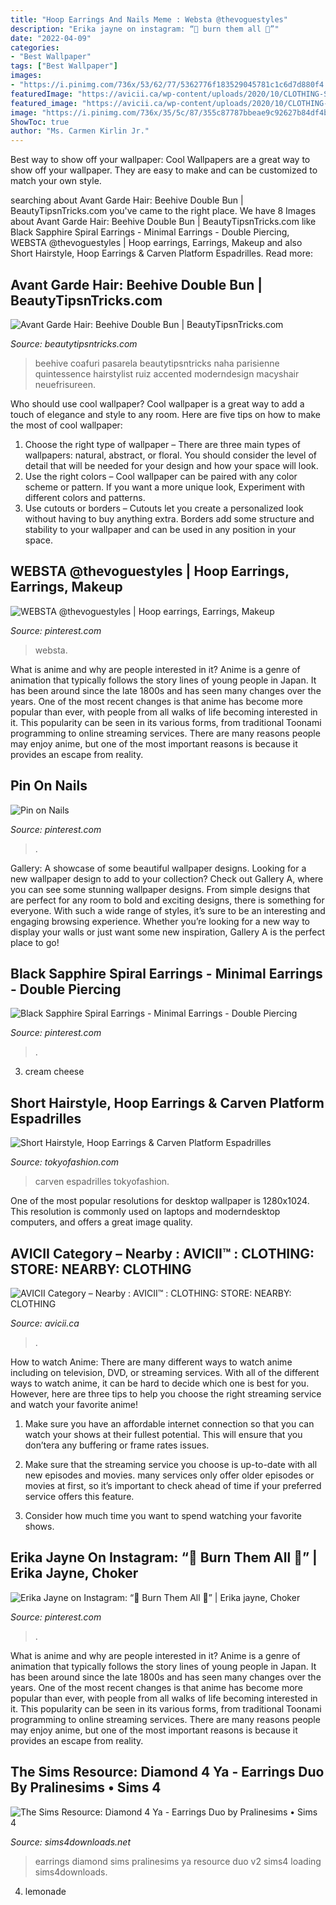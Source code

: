 ```yaml
---
title: "Hoop Earrings And Nails Meme : Websta @thevoguestyles"
description: "Erika jayne on instagram: “🐉 burn them all 🐉”"
date: "2022-04-09"
categories:
- "Best Wallpaper"
tags: ["Best Wallpaper"]
images:
- "https://i.pinimg.com/736x/53/62/77/5362776f183529045781c1c6d7d880f4.jpg"
featuredImage: "https://avicii.ca/wp-content/uploads/2020/10/CLOTHING-STORE-FOR-MEN-WOMEN-KIDS-NEARBY-AVICII.CA_-3.jpg"
featured_image: "https://avicii.ca/wp-content/uploads/2020/10/CLOTHING-STORE-FOR-MEN-WOMEN-KIDS-NEARBY-AVICII.CA_-3.jpg"
image: "https://i.pinimg.com/736x/35/5c/87/355c87787bbeae9c92627b84df4b24af--portfolio-nails.jpg"
ShowToc: true
author: "Ms. Carmen Kirlin Jr."
---
```



Best way to show off your wallpaper:
Cool Wallpapers are a great way to show off your wallpaper. They are easy to make and can be customized to match your own style.

	

		
searching about Avant Garde Hair: Beehive Double Bun | BeautyTipsnTricks.com you've came to the right place. We have 8 Images about Avant Garde Hair: Beehive Double Bun | BeautyTipsnTricks.com like Black Sapphire Spiral Earrings - Minimal Earrings - Double Piercing, WEBSTA @thevoguestyles | Hoop earrings, Earrings, Makeup and also Short Hairstyle, Hoop Earrings &amp; Carven Platform Espadrilles. Read more:
		
    
## Avant Garde Hair: Beehive Double Bun | BeautyTipsnTricks.com

<img loading=lazy src="https://www.beautytipsntricks.com/img/2014/08/avant-garde-beehive-bun.jpg" onerror="this.onerror=null;this.src='https://tse3.mm.bing.net/th?id=OIP.Rt3QBnpdeKgO6LNV-pZV2AHaJ4&amp;pid=15.1';" alt="Avant Garde Hair: Beehive Double Bun | BeautyTipsnTricks.com">

_Source: beautytipsntricks.com_

>beehive coafuri pasarela beautytipsntricks naha parisienne quintessence hairstylist ruiz accented moderndesign macyshair neuefrisureen. 

	

Who should use cool wallpaper?
Cool wallpaper is a great way to add a touch of elegance and style to any room. Here are five tips on how to make the most of cool wallpaper: 
1) Choose the right type of wallpaper – There are three main types of wallpapers: natural, abstract, or floral. You should consider the level of detail that will be needed for your design and how your space will look. 
2) Use the right colors – Cool wallpaper can be paired with any color scheme or pattern. If you want a more unique look, Experiment with different colors and patterns. 
3) Use cutouts or borders – Cutouts let you create a personalized look without having to buy anything extra. Borders add some structure and stability to your wallpaper and can be used in any position in your space.

    
## WEBSTA @thevoguestyles | Hoop Earrings, Earrings, Makeup

<img loading=lazy src="https://i.pinimg.com/originals/86/a6/20/86a6202ffad10d87140dfc3bd750a37e.jpg" onerror="this.onerror=null;this.src='https://tse1.mm.bing.net/th?id=OIP.fxka_ekYMoq0j9PREcr0awHaHa&amp;pid=15.1';" alt="WEBSTA @thevoguestyles | Hoop earrings, Earrings, Makeup">

_Source: pinterest.com_

>websta. 

	

What is anime and why are people interested in it?
Anime is a genre of animation that typically follows the story lines of young people in Japan. It has been around since the late 1800s and has seen many changes over the years. One of the most recent changes is that anime has become more popular than ever, with people from all walks of life becoming interested in it. This popularity can be seen in its various forms, from traditional Toonami programming to online streaming services. There are many reasons people may enjoy anime, but one of the most important reasons is because it provides an escape from reality.

    
## Pin On Nails

<img loading=lazy src="https://i.pinimg.com/736x/35/5c/87/355c87787bbeae9c92627b84df4b24af--portfolio-nails.jpg" onerror="this.onerror=null;this.src='https://tse4.mm.bing.net/th?id=OIP.10MGl-WAd5YsEk9ONsd2hQHaHa&amp;pid=15.1';" alt="Pin on Nails">

_Source: pinterest.com_

>. 

	

Gallery: A showcase of some beautiful wallpaper designs.
Looking for a new wallpaper design to add to your collection? Check out Gallery A, where you can see some stunning wallpaper designs. From simple designs that are perfect for any room to bold and exciting designs, there is something for everyone. With such a wide range of styles, it’s sure to be an interesting and engaging browsing experience. Whether you’re looking for a new way to display your walls or just want some new inspiration, Gallery A is the perfect place to go!





	
	
    
## Black Sapphire Spiral Earrings - Minimal Earrings - Double Piercing

<img loading=lazy src="https://i.pinimg.com/736x/53/62/77/5362776f183529045781c1c6d7d880f4.jpg" onerror="this.onerror=null;this.src='https://tse3.mm.bing.net/th?id=OIP.cxmCYj9aAZgwRqX1Zv5jIgHaJQ&amp;pid=15.1';" alt="Black Sapphire Spiral Earrings - Minimal Earrings - Double Piercing">

_Source: pinterest.com_

>. 

	

3. cream cheese 

    
## Short Hairstyle, Hoop Earrings &amp; Carven Platform Espadrilles

<img loading=lazy src="https://tokyofashion.com/wp-content/uploads/2012/07/TK-2012-06-07-010-003-Harajuku.jpg" onerror="this.onerror=null;this.src='https://tse4.mm.bing.net/th?id=OIP.mn3w2aNHDwfxgaselvKzRAHaLH&amp;pid=15.1';" alt="Short Hairstyle, Hoop Earrings &amp; Carven Platform Espadrilles">

_Source: tokyofashion.com_

>carven espadrilles tokyofashion. 

	

One of the most popular resolutions for desktop wallpaper is 1280x1024. This resolution is commonly used on laptops and moderndesktop computers, and offers a great image quality.

    
## AVICII Category – Nearby : AVICII™ : CLOTHING: STORE: NEARBY: CLOTHING

<img loading=lazy src="https://avicii.ca/wp-content/uploads/2020/10/CLOTHING-STORE-FOR-MEN-WOMEN-KIDS-NEARBY-AVICII.CA_-3.jpg" onerror="this.onerror=null;this.src='https://tse2.mm.bing.net/th?id=OIP.uKNu4RcfnhHk0924rph16wHaD0&amp;pid=15.1';" alt="AVICII Category – Nearby : AVICII™ : CLOTHING: STORE: NEARBY: CLOTHING">

_Source: avicii.ca_

>. 

	

How to watch Anime: There are many different ways to watch anime including on television, DVD, or streaming services.
With all of the different ways to watch anime, it can be hard to decide which one is best for you. However, here are three tips to help you choose the right streaming service and watch your favorite anime!
1. Make sure you have an affordable internet connection so that you can watch your shows at their fullest potential. This will ensure that you don’tera any buffering or frame rates issues.

2. Make sure that the streaming service you choose is up-to-date with all new episodes and movies. many services only offer older episodes or movies at first, so it’s important to check ahead of time if your preferred service offers this feature.

3. Consider how much time you want to spend watching your favorite shows.

    
## Erika Jayne On Instagram: “🐉 Burn Them All 🐉” | Erika Jayne, Choker

<img loading=lazy src="https://i.pinimg.com/736x/be/b4/e1/beb4e18cd69ea30e8cfbeddbb633dcab.jpg" onerror="this.onerror=null;this.src='https://tse1.mm.bing.net/th?id=OIP.vCWmkjjSq-unTqX9PhYqPgHaHa&amp;pid=15.1';" alt="Erika Jayne on Instagram: “🐉 Burn Them All 🐉” | Erika jayne, Choker">

_Source: pinterest.com_

>. 

	

What is anime and why are people interested in it?
Anime is a genre of animation that typically follows the story lines of young people in Japan. It has been around since the late 1800s and has seen many changes over the years. One of the most recent changes is that anime has become more popular than ever, with people from all walks of life becoming interested in it. This popularity can be seen in its various forms, from traditional Toonami programming to online streaming services. There are many reasons people may enjoy anime, but one of the most important reasons is because it provides an escape from reality.

    
## The Sims Resource: Diamond 4 Ya - Earrings Duo By Pralinesims • Sims 4

<img loading=lazy src="https://sims4downloads.net/wp-content/uploads/2018/05/62.jpg" onerror="this.onerror=null;this.src='https://tse4.mm.bing.net/th?id=OIP.MJERiutgIhkR1vWwqZbarQHaFj&amp;pid=15.1';" alt="The Sims Resource: Diamond 4 Ya - Earrings Duo by Pralinesims • Sims 4">

_Source: sims4downloads.net_

>earrings diamond sims pralinesims ya resource duo v2 sims4 loading sims4downloads. 

	

4. lemonade 

